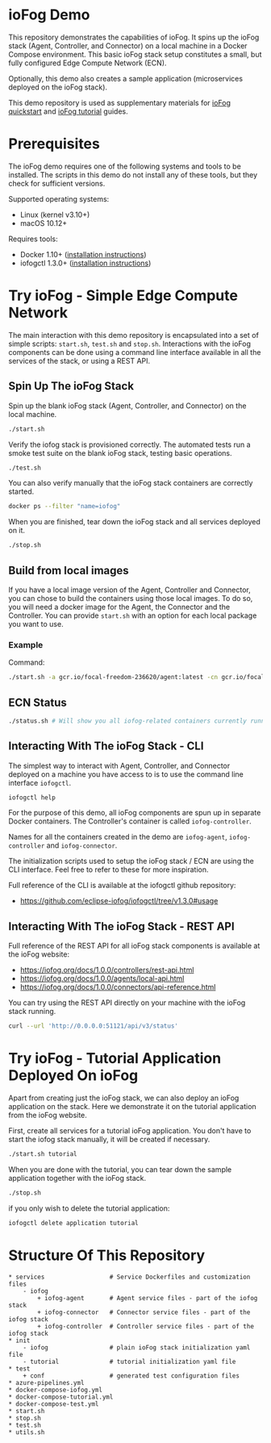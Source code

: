 # ioFog Demo

This repository demonstrates the capabilities of ioFog. It spins up the ioFog stack (Agent, Controller, and Connector) on a local machine in a Docker Compose environment. This basic ioFog stack setup constitutes a small, but fully configured Edge Compute Network (ECN).

Optionally, this demo also creates a sample application (microservices deployed on the ioFog stack).

This demo repository is used as supplementary materials for [ioFog quickstart](https://iofog.org/docs/1.0.0/getting-started/core-concepts.html) and [ioFog tutorial](https://iofog.org/docs/1.0.0/tutorial/introduction.html) guides. 


# Prerequisites

The ioFog demo requires one of the following systems and tools to be installed. The scripts in this demo do not install any of these tools, but they check for sufficient versions.

Supported operating systems:

* Linux (kernel v3.10+)
* macOS 10.12+

Requires tools:

* Docker 1.10+ ([installation instructions](https://docs.docker.com/install/))
* iofogctl 1.3.0+ ([installation instructions](https://github.com/eclipse-iofog/iofogctl/tree/v1.3.0#install))


# Try ioFog - Simple Edge Compute Network

The main interaction with this demo repository is encapsulated into a set of simple scripts: `start.sh`, `test.sh` and `stop.sh`. Interactions with the ioFog components can be done using a command line interface available in all the services of the stack, or using a REST API.

## Spin Up The ioFog Stack

Spin up the blank ioFog stack (Agent, Controller, and Connector) on the local machine.

```sh
./start.sh
```

Verify the iofog stack is provisioned correctly. The automated tests run a smoke test suite on the blank ioFog stack, testing basic operations.

```sh
./test.sh
```

You can also verify manually that the ioFog stack containers are correctly started.
```sh
docker ps --filter "name=iofog"
```

When you are finished, tear down the ioFog stack and all services deployed on it.

```sh
./stop.sh
```

## Build from local images

If you have a local image version of the Agent, Controller and Connector, you can chose to build the containers using those local images.
To do so, you will need a docker image for the Agent, the Connector and the Controller.
You can provide `start.sh` with an option for each local package you want to use.

### Example

Command:
```sh
./start.sh -a gcr.io/focal-freedom-236620/agent:latest -cn gcr.io/focal-freedom-236620/connector:latest -ct gcr.io/focal-freedom-236620/controller:latest
```

## ECN Status

```sh
./status.sh # Will show you all iofog-related containers currently running.
```

## Interacting With The ioFog Stack - CLI

The simplest way to interact with Agent, Controller, and Connector deployed on a machine you have access to is to use the command line interface `iofogctl`.

```sh
iofogctl help
```

For the purpose of this demo, all ioFog components are spun up in separate Docker containers. The Controller's container is called `iofog-controller`.

Names for all the containers created in the demo are `iofog-agent`, `iofog-controller` and `iofog-connector`.

The initialization scripts used to setup the ioFog stack / ECN are using the CLI interface. Feel free to refer to these for more inspiration.

Full reference of the CLI is available at the iofogctl github repository:

* https://github.com/eclipse-iofog/iofogctl/tree/v1.3.0#usage

## Interacting With The ioFog Stack - REST API


Full reference of the REST API for all ioFog stack components is available at the ioFog website:

* https://iofog.org/docs/1.0.0/controllers/rest-api.html
* https://iofog.org/docs/1.0.0/agents/local-api.html
* https://iofog.org/docs/1.0.0/connectors/api-reference.html

You can try using the REST API directly on your machine with the ioFog stack running.
```sh
curl --url 'http://0.0.0.0:51121/api/v3/status' 
```


# Try ioFog - Tutorial Application Deployed On ioFog

Apart from creating just the ioFog stack, we can also deploy an ioFog application on the stack. Here we demonstrate it on the tutorial application from the ioFog website.

First, create all services for a tutorial ioFog application. You don't have to start the iofog stack manually, it will be created if necessary.

```sh
./start.sh tutorial
```

When you are done with the tutorial, you can tear down the sample application together with the ioFog stack.

```sh
./stop.sh
```

if you only wish to delete the tutorial application:

```sh
iofogctl delete application tutorial
```

# Structure Of This Repository
```text
* services                  # Service Dockerfiles and customization files
    - iofog
        + iofog-agent       # Agent service files - part of the iofog stack
        + iofog-connector   # Connector service files - part of the iofog stack
        + iofog-controller  # Controller service files - part of the iofog stack
* init
    - iofog                 # plain ioFog stack initialization yaml file        
    - tutorial              # tutorial initialization yaml file
* test
    + conf                  # generated test configuration files 
* azure-pipelines.yml
* docker-compose-iofog.yml
* docker-compose-tutorial.yml
* docker-compose-test.yml
* start.sh
* stop.sh
* test.sh
* utils.sh
```
